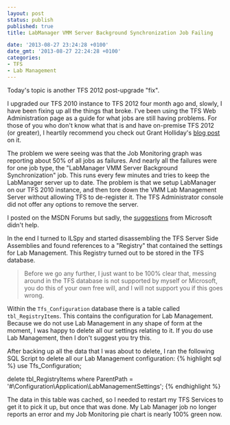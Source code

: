 ```yaml
---
layout: post
status: publish
published: true
title: LabManager VMM Server Background Synchronization Job Failing

date: '2013-08-27 23:24:28 +0100'
date_gmt: '2013-08-27 22:24:28 +0100'
categories:
- TFS
- Lab Management
---
```

Today's topic is another TFS 2012 post-upgrade "fix".

I upgraded our TFS 2010 instance to TFS 2012 four month ago and, slowly, I have been fixing up all the things that broke. I've been using the TFS Web Administration page as a guide for what jobs are still having problems. For those of you who don't know what that is and have on-premise TFS 2012 (or greater), I heartily recommend you check out Grant Holliday's [blog post](http://blogs.msdn.com/b/granth/archive/2013/02/13/tfs2012-new-tools-for-tfs-administrators.aspx) on it.

The problem we were seeing was that the Job Monitoring graph was reporting about 50% of all jobs as failures. And nearly all the failures were for one job type, the "LabManager VMM Server Background Synchronization" job. This runs every few minutes and tries to keep the LabManager server up to date. The problem is that we setup LabManager on our TFS 2010 instance, and then tore down the VMM Lab Management Server without allowing TFS to de-register it. The TFS Administrator console did not offer any options to remove the server.

I posted on the MSDN Forums but sadly, the [suggestions](http://social.msdn.microsoft.com/Forums/vstudio/en-US/f32faf76-c9ca-4ec0-a1f2-2cb09c965ced/labmanager-vmm-server-background-synchronization-job-failing) from Microsoft didn't help.

In the end I turned to ILSpy and started disassembling the TFS Server Side Assemblies and found references to a "Registry" that contained the settings for Lab Management. This Registry turned out to be stored in the TFS database.

> Before we go any further, I just want to be 100% clear that, messing
> around in the TFS database is not supported by myself or Microsoft,
> you do this of your own free will, and I will not support you if this
> goes wrong.

Within the `Tfs_Configuration` database there is a table called `tbl_RegistryItems`. This contains the configuration for Lab Management. Because we do not use Lab Management in any shape of form at the moment, I was happy to delete all our settings relating to it. If you do use Lab Management, then I don't suggest you try this.

After backing up all the data that I was about to delete, I ran the following SQL Script to delete all our Lab Management configuration:
{% highlight sql %}
use Tfs_Configuration;
 
delete tbl_RegistryItems
where ParentPath = '#\Configuration\Application\LabManagementSettings\';
{% endhighlight %} 

The data in this table was cached, so I needed to restart my TFS Services to get it to pick it up, but once that was done. My Lab Manager job no longer reports an error and my Job Monitoring pie chart is nearly 100% green now.
